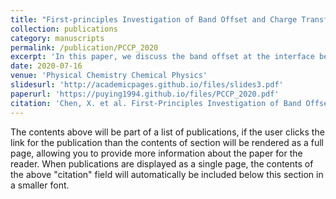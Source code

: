 ```yaml
---
title: "First-principles Investigation of Band Offset and Charge Transfer Characteristics at the PE/fluorinated Layer Interface"
collection: publications
category: manuscripts
permalink: /publication/PCCP_2020
excerpt: 'In this paper, we discuss the band offset at the interface between polyethylene and its fluorinated layer, as well as its impact on inhibiting charge transport.'
date: 2020-07-16
venue: 'Physical Chemistry Chemical Physics'
slidesurl: 'http://academicpages.github.io/files/slides3.pdf'
paperurl: 'https://puying1994.github.io/files/PCCP_2020.pdf'
citation: 'Chen, X. et al. First-Principles Investigation of Band Offset and Charge Transfer Characteristics at the PE/Fluorinated Layer Interface. Phys. Chem. Chem. Phys. 2020, 22 (39), 22207–22216. https://doi.org/10.1039/D0CP01992E.'
---
```


The contents above will be part of a list of publications, if the user clicks the link for the publication than the contents of section will be rendered as a full page, allowing you to provide more information about the paper for the reader. When publications are displayed as a single page, the contents of the above "citation" field will automatically be included below this section in a smaller font.
